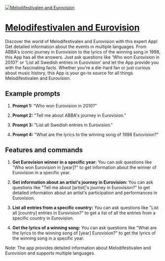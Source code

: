 [![Melodifestivalen and Eurovision](https://files.oaiusercontent.com/file-vKan2xfzHxZZ8yA1SkfKSPVe?se=2123-10-17T22%3A16%3A14Z&sp=r&sv=2021-08-06&sr=b&rscc=max-age%3D31536000%2C%20immutable&rscd=attachment%3B%20filename%3D85d68f04-f30b-4d39-8ef4-726441fd943f.png&sig=TEY1hTb/0aEgZHPPDxdVWP9EjUk/qo%2B3p4Z41QiDp0o%3D)](https://chat.openai.com/g/g-mWgW400zB-melodifestivalen-and-eurovision)

# [Melodifestivalen and Eurovision](https://chat.openai.com/g/g-mWgW400zB-melodifestivalen-and-eurovision)

Discover the world of Melodifestivalen and Eurovision with this expert App! Get detailed information about the events in multiple languages. From ABBA's iconic journey in Eurovision to the lyrics of the winning song in 1998, this App has all the answers. Just ask questions like 'Who won Eurovision in 2010?' or 'List all Swedish entries in Eurovision' and let the App provide you with the fascinating facts. Whether you're a die-hard fan or just curious about music history, this App is your go-to source for all things Melodifestivalen and Eurovision.

## Example prompts

1. **Prompt 1:** "Who won Eurovision in 2010?"

2. **Prompt 2:** "Tell me about ABBA's journey in Eurovision."

3. **Prompt 3:** "List all Swedish entries in Eurovision."

4. **Prompt 4:** "What are the lyrics to the winning song of 1998 Eurovision?"

## Features and commands

1. **Get Eurovision winner in a specific year:** You can ask questions like "Who won Eurovision in [year]?" to get information about the winner of Eurovision in a specific year.

2. **Get information about an artist's journey in Eurovision:** You can ask questions like "Tell me about [artist]'s journey in Eurovision?" to get detailed information about an artist's participation and performances in Eurovision.

3. **List all entries from a specific country:** You can ask questions like "List all [country] entries in Eurovision?" to get a list of all the entries from a specific country in Eurovision.

4. **Get the lyrics of a winning song:** You can ask questions like "What are the lyrics to the winning song of [year] Eurovision?" to get the lyrics of the winning song in a specific year.

Note: The app provides detailed information about Melodifestivalen and Eurovision and supports multiple languages.